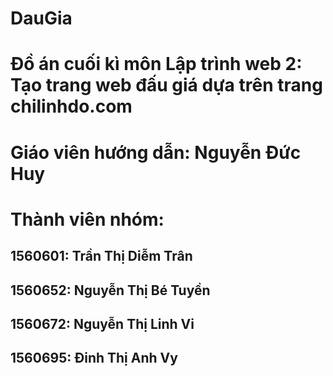 # DauGia
# Đồ án cuối kì môn Lập trình web 2: Tạo trang web đấu giá dựa trên trang chilinhdo.com
# Giáo viên hướng dẫn: Nguyễn Đức Huy
# Thành viên nhóm:
## 1560601: Trần Thị Diễm Trân
## 1560652: Nguyễn Thị Bé Tuyền
## 1560672: Nguyễn Thị Linh Vi
## 1560695: Đinh Thị Anh Vy
